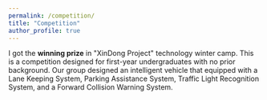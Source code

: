 ```yaml
---
permalink: /competition/
title: "Competition"
author_profile: true
---
```

I got the **winning prize** in "XinDong Project" technology winter camp. This is a competition designed for first-year undergraduates with no prior background. Our group designed an intelligent vehicle that equipped with a Lane Keeping System, Parking Assistance System, Traffic Light Recognition System, and a Forward Collision Warning System.
